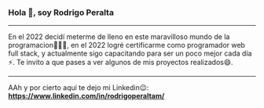 ### Hola 👋, soy Rodrigo Peralta
---
En el 2022 decidí meterme de lleno en este maravilloso mundo de la programacion🧑🏽‍💻, en el 2022 logré certificarme como programador web full stack, y actualmente sigo capacitando para ser un poco mejor cada día ⚡.
Te invito a que pases a ver algunos de mis proyectos realizados😄.
***
AAh y por cierto aquí te dejo mi Linkedin😉: **https://www.linkedin.com/in/rodrigoperaltam/**

<!--
**Rodrigopm98/Rodrigopm98** is a ✨ _special_ ✨ repository because its `README.md` (this file) appears on your GitHub profile.

Here are some ideas to get you started:

- 🔭 I’m currently working on ...
- 🌱 I’m currently learning ...
- 👯 I’m looking to collaborate on ...
- 🤔 I’m looking for help with ...
- 💬 Ask me about ...
- 📫 How to reach me: ...
- 😄 Pronouns: ...
- ⚡ Fun fact: ...
-->
